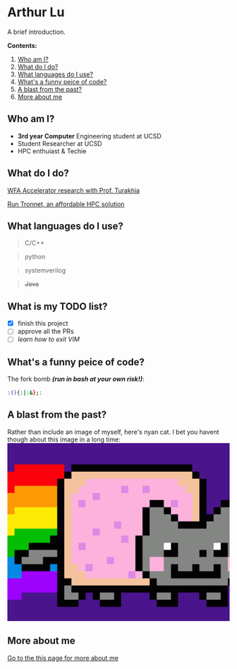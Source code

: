 # Arthur Lu

A brief introduction.

**Contents:**
1. [Who am I?](#who-am-i)
2. [What do I do?](#what-do-i-do)
3. [What languages do I use?](#what-languages-do-i-use)
4. [What's a funny peice of code?](#whats-a-funny-peice-of-code)
5. [A blast from the past?](#a-blast-from-the-past)
6. [More about me](#more-about-me)

## Who am I?

- **3rd year Computer** Engineering student at UCSD
- Student Researcher at UCSD
- HPC enthuiast & Techie

## What do I do?

[WFA Accelerator research with Prof. Turakhia](https://turakhia.eng.ucsd.edu)

[Run Tronnet, an affordable HPC solution](https://tronnet.net)

## What languages do I use?

> C/C++

> python

> systemverilog

> ~~Java~~

## What is my TODO list?

- [x] finish this project
- [ ] approve all the PRs
- [ ] *learn how to exit VIM*

## What's a funny peice of code?

The fork bomb ***(run in bash at your own risk!)***:

```bash
:(){:|:&};:
```

## A blast from the past?

Rather than include an image of myself, here's nyan cat. I bet you havent though about this image in a long time:
![nyan cat](nyan.png)

## More about me

[Go to the this page for more about me](thispage.md)
